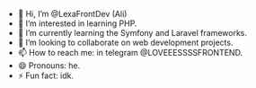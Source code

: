 - 👋 Hi, I’m @LexaFrontDev (Ali)
- 👀 I’m interested in learning PHP.  
- 🌱 I’m currently learning the Symfony and Laravel frameworks.  
- 💞️ I’m looking to collaborate on web development projects.  
- 📫 How to reach me: in telegram @LOVEEESSSSFRONTEND.  
- 😄 Pronouns: he.  
- ⚡ Fun fact: idk.  


